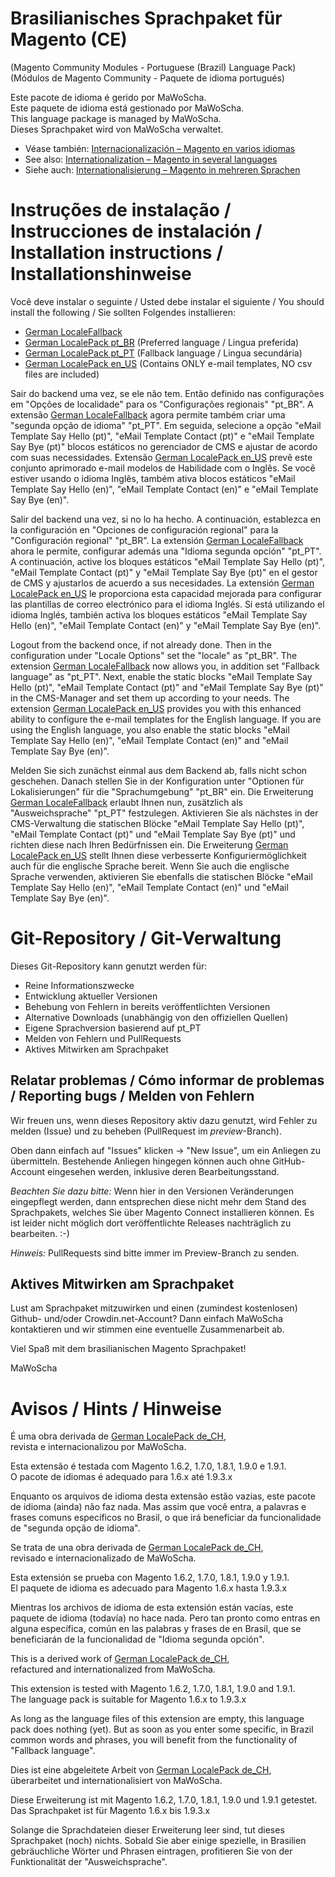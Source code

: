 # Brasilianisches Sprachpaket für Magento (CE)
(Magento Community Modules - Portuguese (Brazil) Language Pack)<br />
(Módulos de Magento Community - Paquete de idioma portugués)

Este pacote de idioma é gerido por MaWoScha.<br />
Este paquete de idioma está gestionado por MaWoScha.<br />
This language package is managed by MaWoScha.<br />
Dieses Sprachpaket wird von MaWoScha verwaltet.

* Véase también: [Internacionalización – Magento en varios idiomas](http://blog.siempro.co/?p=105&lang=es)
* See also: [Internationalization – Magento in several languages](http://blog.siempro.co/?p=105&lang=en)
* Siehe auch: [Internationalisierung – Magento in mehreren Sprachen](http://blog.siempro.co/?p=105&lang=de)


# Instruções de instalação / Instrucciones de instalación / Installation instructions / Installationshinweise

Você deve instalar o seguinte / Usted debe instalar el siguiente / You should install the following / Sie sollten Folgendes installieren:

*  [German LocaleFallback](https://github.com/MaWoScha/German_LocaleFallback)
*  [German LocalePack pt_BR](https://github.com/MaWoScha/German_LocalePack_pt_BR) (Preferred language / Lingua preferida)
*  [German LocalePack pt_PT](https://github.com/MaWoScha/German_LocalePack_pt_PT) (Fallback language / Lingua secundária)
*  [German LocalePack en_US](https://github.com/MaWoScha/German_LocalePack_en_US) (Contains ONLY e-mail templates, NO csv files are included)

Sair do backend uma vez, se ele não tem. Então definido nas configurações em "Opções de localidade" para os "Configurações regionais" "pt_BR". A extensão [German LocaleFallback](https://github.com/MaWoScha/German_LocaleFallback) agora permite também criar uma "segunda opção de idioma" "pt_PT". Em seguida, selecione a opção "eMail Template Say Hello (pt)", "eMail Template Contact (pt)" e "eMail Template Say Bye (pt)" blocos estáticos no gerenciador de CMS e ajustar de acordo com suas necessidades. Extensão [German LocalePack en_US](https://github.com/MaWoScha/German_LocalePack_en_US) prevê este conjunto aprimorado e-mail modelos de Habilidade com o Inglês. Se você estiver usando o idioma Inglês, também ativa blocos estáticos "eMail Template Say Hello (en)", "eMail Template Contact (en)" e "eMail Template Say Bye (en)".

Salir del backend una vez, si no lo ha hecho. A continuación, establezca en la configuración en "Opciones de configuración regional" para la "Configuración regional" "pt_BR". La extensión [German LocaleFallback](https://github.com/MaWoScha/German_LocaleFallback) ahora le permite, configurar además una "Idioma segunda opción" "pt_PT". A continuación, active los bloques estáticos "eMail Template Say Hello (pt)", "eMail Template Contact (pt)" y "eMail Template Say Bye (pt)" en el gestor de CMS y ajustarlos de acuerdo a sus necesidades. La extensión [German LocalePack en_US](https://github.com/MaWoScha/German_LocalePack_en_US) le proporciona esta capacidad mejorada para configurar las plantillas de correo electrónico para el idioma Inglés. Si está utilizando el idioma Inglés, también activa los bloques estáticos "eMail Template Say Hello (en)", "eMail Template Contact (en)" y "eMail Template Say Bye (en)".

Logout from the backend once, if not already done. Then in the configuration under "Locale Options" set the "locale" as "pt_BR". The extension [German LocaleFallback](https://github.com/MaWoScha/German_LocaleFallback) now allows you, in addition set "Fallback language" as "pt_PT". Next, enable the static blocks "eMail Template Say Hello (pt)", "eMail Template Contact (pt)" and "eMail Template Say Bye (pt)" in the CMS-Manager and set them up according to your needs. The extension [German LocalePack en_US](https://github.com/MaWoScha/German_LocalePack_en_US) provides you with this enhanced ability to configure the e-mail templates for the English language. If you are using the English language, you also enable the static blocks "eMail Template Say Hello (en)", "eMail Template Contact (en)" and "eMail Template Say Bye (en)".

Melden Sie sich zunächst einmal aus dem Backend ab, falls nicht schon geschehen. Danach stellen Sie in der Konfiguration unter "Optionen für Lokalisierungen" für die "Sprachumgebung" "pt_BR" ein. Die Erweiterung [German LocaleFallback](https://github.com/MaWoScha/German_LocaleFallback) erlaubt Ihnen nun, zusätzlich als "Ausweichsprache" "pt_PT" festzulegen. Aktivieren Sie als nächstes in der CMS-Verwaltung die statischen Blöcke "eMail Template Say Hello (pt)", "eMail Template Contact (pt)" und "eMail Template Say Bye (pt)" und richten diese nach Ihren Bedürfnissen ein. Die Erweiterung [German LocalePack en_US](https://github.com/MaWoScha/German_LocalePack_en_US) stellt Ihnen diese verbesserte Konfiguriermöglichkeit auch für die englische Sprache bereit. Wenn Sie auch die englische Sprache verwenden, aktivieren Sie ebenfalls die statischen Blöcke "eMail Template Say Hello (en)", "eMail Template Contact (en)" und "eMail Template Say Bye (en)".


# Git-Repository / Git-Verwaltung

Dieses Git-Repository kann genutzt werden für:

* Reine Informationszwecke
* Entwicklung aktueller Versionen
* Behebung von Fehlern in bereits veröffentlichten Versionen
* Alternative Downloads (unabhängig von den offiziellen Quellen)
* Eigene Sprachversion basierend auf pt_PT
* Melden von Fehlern und PullRequests
* Aktives Mitwirken am Sprachpaket

## Relatar problemas / Cómo informar de problemas / Reporting bugs / Melden von Fehlern

Wir freuen uns, wenn dieses Repository aktiv dazu genutzt, wird Fehler zu melden (Issue) und zu beheben (PullRequest im _preview_-Branch).

Oben dann einfach auf "Issues" klicken -> "New Issue", um ein Anliegen zu übermitteln. Bestehende Anliegen hingegen können auch ohne GitHub-Account eingesehen werden, inklusive deren Bearbeitungsstand.

_Beachten Sie dazu bitte:_ Wenn hier in den Versionen Veränderungen eingepflegt werden, dann entsprechen diese nicht mehr dem Stand des Sprachpakets, welches Sie über Magento Connect installieren können. Es ist leider nicht möglich dort veröffentlichte Releases nachträglich zu bearbeiten. :-)

_Hinweis:_ PullRequests sind bitte immer im Preview-Branch zu senden.

## Aktives Mitwirken am Sprachpaket

Lust am Sprachpaket mitzuwirken und einen (zumindest kostenlosen) Github- und/oder Crowdin.net-Account? Dann einfach MaWoScha kontaktieren und wir stimmen eine eventuelle Zusammenarbeit ab.

Viel Spaß mit dem brasilianischen Magento Sprachpaket!

MaWoScha


# Avisos / Hints / Hinweise

É uma obra derivada de [German LocalePack de_CH](https://github.com/MaWoScha/German_LocalePack_de_CH),<br />
revista e internacionalizou por MaWoScha.

Esta extensão é testada com Magento 1.6.2, 1.7.0, 1.8.1, 1.9.0 e 1.9.1. <br />
O pacote de idiomas é adequado para 1.6.x até 1.9.3.x

Enquanto os arquivos de idioma desta extensão estão vazias, este pacote de idioma (ainda) não faz nada.
Mas assim que você entra, a palavras e frases comuns específicos no Brasil, o que irá beneficiar da funcionalidade de "segunda opção de idioma".


Se trata de una obra derivada de [German LocalePack de_CH](https://github.com/MaWoScha/German_LocalePack_de_CH),<br />
revisado e internacionalizado de MaWoScha.

Esta extensión se prueba con Magento 1.6.2, 1.7.0, 1.8.1, 1.9.0 y 1.9.1. <br />
El paquete de idioma es adecuado para Magento 1.6.x hasta 1.9.3.x

Mientras los archivos de idioma de esta extensión están vacías, este paquete de idioma (todavía) no hace nada.
Pero tan pronto como entras en alguna específica, común en las palabras y frases de en Brasil, que se beneficiarán de la funcionalidad de "Idioma segunda opción".


This is a derived work of [German LocalePack de_CH](https://github.com/MaWoScha/German_LocalePack_de_CH),<br />
refactured and internationalized from MaWoScha.

This extension is tested with Magento 1.6.2, 1.7.0, 1.8.1, 1.9.0 and 1.9.1. <br />
The language pack is suitable for Magento 1.6.x to 1.9.3.x

As long as the language files of this extension are empty, this language pack does nothing (yet).
But as soon as you enter some specific, in Brazil common words and phrases, you will benefit from the functionality of "Fallback language".


Dies ist eine abgeleitete Arbeit von [German LocalePack de_CH](https://github.com/MaWoScha/German_LocalePack_de_CH),<br />
überarbeitet und internationalisiert von MaWoScha.

Diese Erweiterung ist mit Magento 1.6.2, 1.7.0, 1.8.1, 1.9.0 und 1.9.1 getestet. <br />
Das Sprachpaket ist für Magento 1.6.x bis 1.9.3.x

Solange die Sprachdateien dieser Erweiterung leer sind, tut dieses Sprachpaket (noch) nichts.
Sobald Sie aber einige spezielle, in Brasilien gebräuchliche Wörter und Phrasen eintragen, profitieren Sie von der Funktionalität der "Ausweichsprache".
